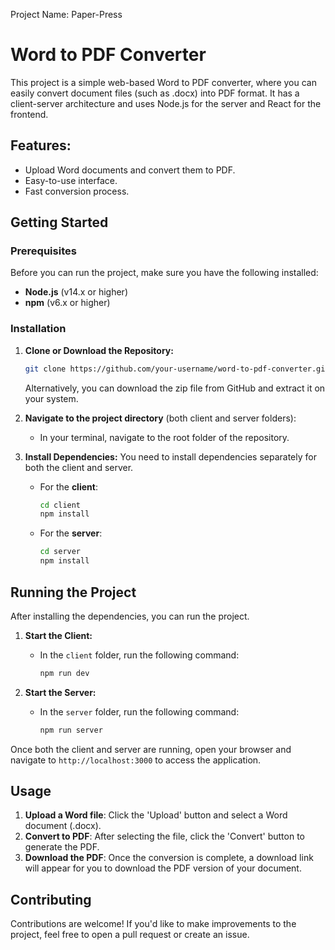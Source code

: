 Project Name: Paper-Press

# Word to PDF Converter
This project is a simple web-based Word to PDF converter, where you can easily convert document files (such as .docx) into PDF format. It has a client-server architecture and uses Node.js for the server and React for the frontend.

## Features:
- Upload Word documents and convert them to PDF.
- Easy-to-use interface.
- Fast conversion process.

## Getting Started

### Prerequisites
Before you can run the project, make sure you have the following installed:
- **Node.js** (v14.x or higher)
- **npm** (v6.x or higher)

### Installation

1. **Clone or Download the Repository:**
   ```bash
   git clone https://github.com/your-username/word-to-pdf-converter.git
   ```

   Alternatively, you can download the zip file from GitHub and extract it on your system.

2. **Navigate to the project directory** (both client and server folders):
   - In your terminal, navigate to the root folder of the repository.

3. **Install Dependencies:**
   You need to install dependencies separately for both the client and server.

   - For the **client**:
     ```bash
     cd client
     npm install
     ```

   - For the **server**:
     ```bash
     cd server
     npm install
     ```

## Running the Project
After installing the dependencies, you can run the project.

1. **Start the Client:**
   - In the `client` folder, run the following command:
     ```bash
     npm run dev
     ```

2. **Start the Server:**
   - In the `server` folder, run the following command:
     ```bash
     npm run server
     ```

Once both the client and server are running, open your browser and navigate to `http://localhost:3000` to access the application.

## Usage
1. **Upload a Word file**: Click the 'Upload' button and select a Word document (.docx).
2. **Convert to PDF**: After selecting the file, click the 'Convert' button to generate the PDF.
3. **Download the PDF**: Once the conversion is complete, a download link will appear for you to download the PDF version of your document.

## Contributing
Contributions are welcome! If you'd like to make improvements to the project, feel free to open a pull request or create an issue.
